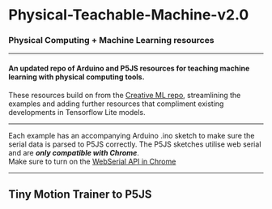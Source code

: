 # Physical-Teachable-Machine-v2.0
### Physical Computing + Machine Learning resources
---
#### An updated repo of Arduino and P5JS resources for teaching machine learning with physical computing tools.<br>  

These resources build on from the [Creative ML repo](https://github.com/j3nsykes/creativeML2020), streamlining the examples and adding further resources that compliment existing developments in Tensorflow Lite models. 

***
Each example has an accompanying Arduino .ino sketch to make sure the serial data is parsed to P5JS correctly. The P5JS sketches utilise web serial and are ***only compatible with Chrome***.  
Make sure to turn on the [WebSerial API in Chrome](https://codelabs.developers.google.com/codelabs/web-serial/)<br>


***
## Tiny Motion Trainer to P5JS
